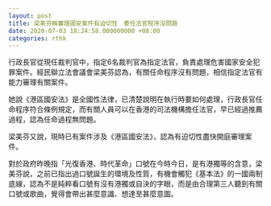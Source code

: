 ```yaml
---
layout: post
title: 梁美芬稱審理國安案件有迫切性　委任法官程序沒問題
date: 2020-07-03 18:24:58.000000000 +08:00
categories: rthk
---
```


行政長官從現任裁判官中，指定6名裁判官為指定法官，負責處理危害國家安全犯罪案件。經民聯立法會議會梁美芬認為，有關任命程序沒有問題，相信指定法官有能力審理有關案件。

她說《港區國安法》是全國性法律，已清楚說明在執行時要如何處理，行政長官任命程序符合條例規定，而有關人員可以在香港的司法機構擔任法官，早已經過推薦過程，認為任命過程無問題。

梁美芬又說，現時已有案件涉及《港區國安法》，認為有迫切性盡快開庭審理案件。

對於政府昨晚指「光復香港、時代革命」口號在今時今日，是有港獨等的含意，梁美芬說，之前已指出過口號誕生的環境及性質，有機會觸犯《基本法》的一國兩制底線，認為不是純粹看口號有沒有港獨或自決的字眼，而是由合理第三人聽到有關口號或歌曲，覺得會帶出甚麼意識、想達至甚麼意圖。
